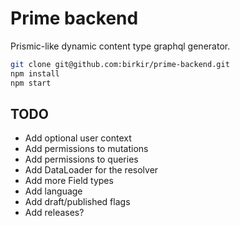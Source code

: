# Prime backend

Prismic-like dynamic content type graphql generator.

```bash
git clone git@github.com:birkir/prime-backend.git
npm install
npm start
```

## TODO

 - Add optional user context
 - Add permissions to mutations
 - Add permissions to queries
 - Add DataLoader for the resolver
 - Add more Field types
 - Add language
 - Add draft/published flags
 - Add releases?
